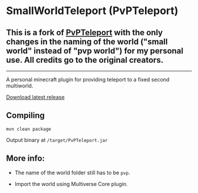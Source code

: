 # SmallWorldTeleport (PvPTeleport)

## This is a fork of [PvPTeleport](https://github.com/MoWobbler/PvPTeleport) with the only changes in the naming of the world ("small world" instead of "pvp world") for my personal use. All credits go to the original creators.

---

A personal minecraft plugin for providing teleport to a fixed second multiworld.

[Download latest release](https://github.com/pbl0/PvPTeleport/releases/latest)

## Compiling

```
mvn clean package
```

Output binary at `/target/PvPTeleport.jar`

## More info:

- The name of the world folder still has to be `pvp`.

- Import the world using Multiverse Core plugin.
